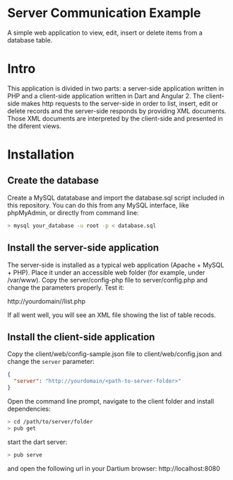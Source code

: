 # Server Communication Example
A simple web application to view, edit, insert or delete items from a database table.

# Intro

This application is divided in two parts: a server-side application written in PHP and a client-side application written in Dart and Angular 2. The client-side makes http requests to the server-side in order to list, insert, edit or delete records and the server-side responds by providing XML documents. Those XML documents are interpreted by the client-side and presented in the diferent views.

# Installation

## Create the database

Create a MySQL datatabase and import the database.sql script included in this repository. You can do this from any MySQL interface, like phpMyAdmin, or directly from command line:

```bash
> mysql your_database -u root -p < database.sql
```

## Install the server-side application

The server-side is installed as a typical web application (Apache + MySQL + PHP). Place it under an accessible web folder (for example, under /var/www). Copy the server/config-php file to server/config.php and change the parameters properly. Test it:

http://yourdomain/<path-to-server-folder>/list.php

If all went well, you will see an XML file showing the list of table recods.

## Install the client-side application

Copy the client/web/config-sample.json file to client/web/config.json and change the `server` parameter:

```json
{
  "server": "http://yourdomain/<path-to-server-folder>"
}
```

Open the command line prompt, navigate to the client folder and install dependencies:

```bash
> cd /path/to/server/folder
> pub get
```

start the dart server:

```bash
> pub serve
```

and open the following url in your Dartium browser:
http://localhost:8080
